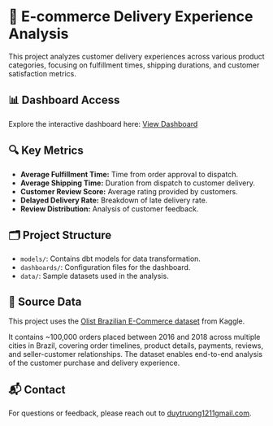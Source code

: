 # 🛒 E-commerce Delivery Experience Analysis

This project analyzes customer delivery experiences across various product categories, focusing on fulfillment times, shipping durations, and customer satisfaction metrics.

## 📊 Dashboard Access

Explore the interactive dashboard here: [View Dashboard](https://server-production-e214.up.railway.app/public/dashboards/aLqRQMYMN1E7eO9FjE9BgtZDq0tebK49YouUY50F?org_slug=default)

## 🔍 Key Metrics

- **Average Fulfillment Time:** Time from order approval to dispatch.
- **Average Shipping Time:** Duration from dispatch to customer delivery.
- **Customer Review Score:** Average rating provided by customers.
- **Delayed Delivery Rate:** Breakdown of late delivery rate.
- **Review Distribution:** Analysis of customer feedback.

## 🗂️ Project Structure

- `models/`: Contains dbt models for data transformation.
- `dashboards/`: Configuration files for the dashboard.
- `data/`: Sample datasets used in the analysis.


## 📂 Source Data

This project uses the [Olist Brazilian E-Commerce dataset](https://www.kaggle.com/datasets/olistbr/brazilian-ecommerce) from Kaggle.

It contains ~100,000 orders placed between 2016 and 2018 across multiple cities in Brazil, covering order timelines, product details, payments, reviews, and seller-customer relationships. The dataset enables end-to-end analysis of the customer purchase and delivery experience.

## 📬 Contact

For questions or feedback, please reach out to [duytruong1211gmail.com](mailto:duytruong1211gmail.com).
